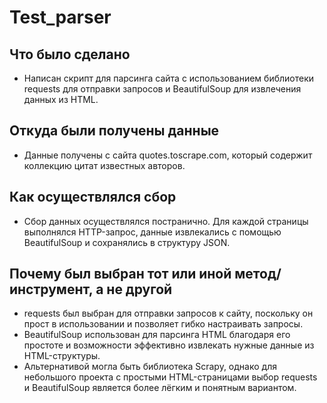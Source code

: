 ﻿# Test_parser
 ## Что было сделано
 - Написан скрипт для парсинга сайта с использованием библиотеки requests для отправки запросов и BeautifulSoup для извлечения данных из HTML.
## Откуда были получены данные
 - Данные получены с сайта quotes.toscrape.com, который содержит коллекцию цитат известных авторов.
## Как осуществлялся сбор
 - Сбор данных осуществлялся постранично. Для каждой страницы выполнялся HTTP-запрос, данные извлекались с помощью BeautifulSoup и сохранялись в структуру JSON.
## Почему был выбран тот или иной метод/инструмент, а не другой
 - requests был выбран для отправки запросов к сайту, поскольку он прост в использовании и позволяет гибко настраивать запросы.
 - BeautifulSoup использован для парсинга HTML благодаря его простоте и возможности эффективно извлекать нужные данные из HTML-структуры.
 - Альтернативой могла быть библиотека Scrapy, однако для небольшого проекта с простыми HTML-страницами выбор requests и BeautifulSoup является более лёгким и понятным вариантом.
